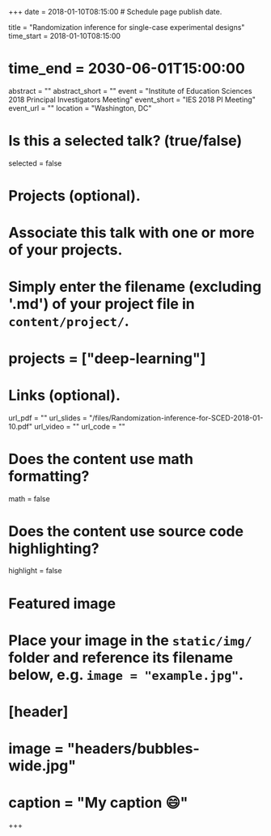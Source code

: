 +++
date = 2018-01-10T08:15:00  # Schedule page publish date.

title = "Randomization inference for single-case experimental designs"
time_start = 2018-01-10T08:15:00
# time_end = 2030-06-01T15:00:00
abstract = ""
abstract_short = ""
event = "Institute of Education Sciences 2018 Principal Investigators Meeting"
event_short = "IES 2018 PI Meeting"
event_url = ""
location = "Washington, DC"

# Is this a selected talk? (true/false)
selected = false

# Projects (optional).
#   Associate this talk with one or more of your projects.
#   Simply enter the filename (excluding '.md') of your project file in `content/project/`.
# projects = ["deep-learning"]

# Links (optional).
url_pdf = ""
url_slides = "/files/Randomization-inference-for-SCED-2018-01-10.pdf"
url_video = ""
url_code = ""

# Does the content use math formatting?
math = false

# Does the content use source code highlighting?
highlight = false

# Featured image
# Place your image in the `static/img/` folder and reference its filename below, e.g. `image = "example.jpg"`.
# [header]
# image = "headers/bubbles-wide.jpg"
# caption = "My caption :smile:"

+++

